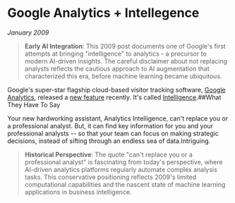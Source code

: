 # Google Analytics + Intellegence
*January 2009*





> **Early AI Integration**: This 2009 post documents one of Google's first attempts at bringing "intelligence" to analytics - a precursor to modern AI-driven insights. The careful disclaimer about not replacing analysts reflects the cautious approach to AI augmentation that characterized this era, before machine learning became ubiquitous.

  Google's super\-star flagship cloud\-based visitor tracking software, [Google Analytics](http://google.com/analytics), released a [new feature](http://1.bp.blogspot.com/_J20OFghLIP0/Sv2bgjlDn8I/AAAAAAAAAMA/kI-VHM7VRD0/s400/Intelligence_Report.jpg) recently. It's called [Intelligence](http://analytics.blogspot.com/2009/11/new-feature-spotlight-analytics.html).\#\#What They Have To Say

 Your new hardworking assistant, Analytics Intelligence, can't replace you or a professional analyst. But, it can find key information for you and your professional analysts \-\- so that your team can focus on making strategic decisions, instead of sifting through an endless sea of data.Intriguing.

> **Historical Perspective**: The quote "can't replace you or a professional analyst" is fascinating from today's perspective, where AI-driven analytics platforms regularly automate complex analysis tasks. This conservative positioning reflects 2009's limited computational capabilities and the nascent state of machine learning applications in business intelligence.

  